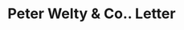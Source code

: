 ---
doi: 10.7916/D80V9QXV
date_other: '1890'
date_other_textual: 1890-1899
form: correspondence
genre:
- Letters (correspondence)
name:
- Peter Welty & Co.
object_in_context_url: https://biggert.cul.columbia.edu/items/view/ave_biggert_01630
subject_hierarchical_geographic:
- Wheeling, West Virginia, United States
subject_name:
- Peter Welty & Co.
title: Peter Welty & Co.. Letter
sort_title: Peter Welty & Co.. Letter
call_number: ave_biggert_01630
coordinates:
- 40.07027777777778,-80.69861111111112
pid: ave_biggert_01630
identifiers: ave_biggert_01630
thumbnail: https://derivativo-3.library.columbia.edu/iiif/2/ldpd:343883/full/!256,256/0/native.jpg
permalink: "/biggert/ave_biggert_01630/"
layout: iiif-image-page
---